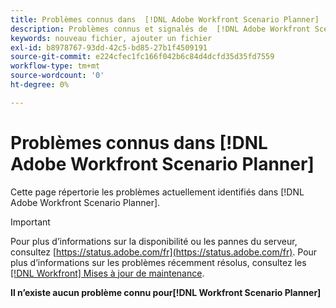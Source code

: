 ```yaml
---
title: Problèmes connus dans  [!DNL Adobe Workfront Scenario Planner]
description: Problèmes connus et signalés de  [!DNL Adobe Workfront Scenario Planner]
keywords: nouveau fichier, ajouter un fichier
exl-id: b8978767-93dd-42c5-bd85-27b1f4509191
source-git-commit: e224cfec1fc166f042b6c84d4dcfd35d35fd7559
workflow-type: tm+mt
source-wordcount: '0'
ht-degree: 0%

---
```


# Problèmes connus dans [!DNL Adobe Workfront Scenario Planner]

Cette page répertorie les problèmes actuellement identifiés dans [!DNL Adobe Workfront Scenario Planner].

>[!IMPORTANT]
>
>Pour plus d’informations sur la disponibilité ou les pannes du serveur, consultez [https://status.adobe.com/fr](https://status.adobe.com/fr). Pour plus d’informations sur les problèmes récemment résolus, consultez les [[!DNL Workfront] Mises à jour de maintenance](../maintenance/current-updates.md).

**Il n’existe aucun problème connu pour[!DNL Workfront Scenario Planner]**
<!--


-->
